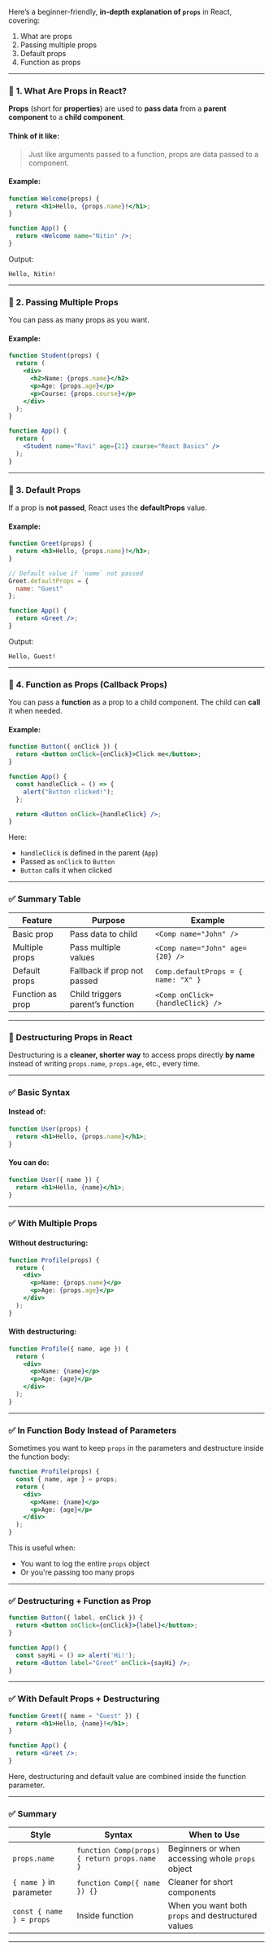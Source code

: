 Here’s a beginner-friendly, **in-depth explanation of `props`** in React, covering:

1. What are props
2. Passing multiple props
3. Default props
4. Function as props

---

### 🔹 1. What Are Props in React?

**Props** (short for **properties**) are used to **pass data** from a **parent component** to a **child component**.

#### Think of it like:

> Just like arguments passed to a function, props are data passed to a component.

#### Example:

```jsx
function Welcome(props) {
  return <h1>Hello, {props.name}!</h1>;
}

function App() {
  return <Welcome name="Nitin" />;
}
```

Output:

```
Hello, Nitin!
```

---

### 🔹 2. Passing Multiple Props

You can pass as many props as you want.

#### Example:

```jsx
function Student(props) {
  return (
    <div>
      <h2>Name: {props.name}</h2>
      <p>Age: {props.age}</p>
      <p>Course: {props.course}</p>
    </div>
  );
}

function App() {
  return (
    <Student name="Ravi" age={21} course="React Basics" />
  );
}
```

---

### 🔹 3. Default Props

If a prop is **not passed**, React uses the **defaultProps** value.

#### Example:

```jsx
function Greet(props) {
  return <h3>Hello, {props.name}!</h3>;
}

// Default value if `name` not passed
Greet.defaultProps = {
  name: "Guest"
};

function App() {
  return <Greet />;
}
```

Output:

```
Hello, Guest!
```

---

### 🔹 4. Function as Props (Callback Props)

You can pass a **function** as a prop to a child component. The child can **call** it when needed.

#### Example:

```jsx
function Button({ onClick }) {
  return <button onClick={onClick}>Click me</button>;
}

function App() {
  const handleClick = () => {
    alert("Button clicked!");
  };

  return <Button onClick={handleClick} />;
}
```

Here:

* `handleClick` is defined in the parent (`App`)
* Passed as `onClick` to `Button`
* `Button` calls it when clicked

---

### ✅ Summary Table

| Feature          | Purpose                          | Example                             |
| ---------------- | -------------------------------- | ----------------------------------- |
| Basic prop       | Pass data to child               | `<Comp name="John" />`              |
| Multiple props   | Pass multiple values             | `<Comp name="John" age={20} />`     |
| Default props    | Fallback if prop not passed      | `Comp.defaultProps = { name: "X" }` |
| Function as prop | Child triggers parent’s function | `<Comp onClick={handleClick} />`    |

---


### 🔹 Destructuring Props in React

Destructuring is a **cleaner, shorter way** to access props directly **by name** instead of writing `props.name`, `props.age`, etc., every time.

---

### ✅ Basic Syntax

#### Instead of:

```jsx
function User(props) {
  return <h1>Hello, {props.name}</h1>;
}
```

#### You can do:

```jsx
function User({ name }) {
  return <h1>Hello, {name}</h1>;
}
```

---

### ✅ With Multiple Props

#### Without destructuring:

```jsx
function Profile(props) {
  return (
    <div>
      <p>Name: {props.name}</p>
      <p>Age: {props.age}</p>
    </div>
  );
}
```

#### With destructuring:

```jsx
function Profile({ name, age }) {
  return (
    <div>
      <p>Name: {name}</p>
      <p>Age: {age}</p>
    </div>
  );
}
```

---

### ✅ In Function Body Instead of Parameters

Sometimes you want to keep `props` in the parameters and destructure inside the function body:

```jsx
function Profile(props) {
  const { name, age } = props;
  return (
    <div>
      <p>Name: {name}</p>
      <p>Age: {age}</p>
    </div>
  );
}
```

This is useful when:

* You want to log the entire `props` object
* Or you're passing too many props

---

### ✅ Destructuring + Function as Prop

```jsx
function Button({ label, onClick }) {
  return <button onClick={onClick}>{label}</button>;
}

function App() {
  const sayHi = () => alert('Hi!');
  return <Button label="Greet" onClick={sayHi} />;
}
```

---

### ✅ With Default Props + Destructuring

```jsx
function Greet({ name = "Guest" }) {
  return <h1>Hello, {name}!</h1>;
}

function App() {
  return <Greet />;
}
```

Here, destructuring and default value are combined inside the function parameter.

---

### ✅ Summary

| Style                    | Syntax                                       | When to Use                                        |
| ------------------------ | -------------------------------------------- | -------------------------------------------------- |
| `props.name`             | `function Comp(props) { return props.name }` | Beginners or when accessing whole `props` object   |
| `{ name }` in parameter  | `function Comp({ name }) {}`                 | Cleaner for short components                       |
| `const { name } = props` | Inside function                              | When you want both `props` and destructured values |

---


